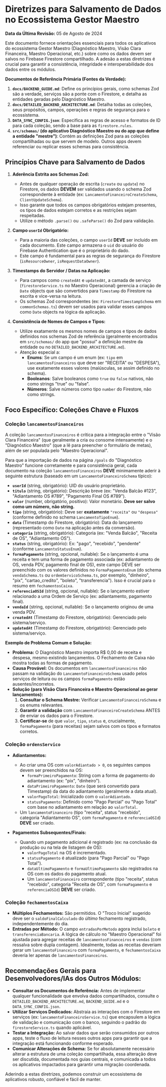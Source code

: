 
# Diretrizes para Salvamento de Dados no Ecossistema Gestor Maestro

**Data da Última Revisão:** 05 de Agosto de 2024

Este documento fornece orientações essenciais para todos os aplicativos do ecossistema Gestor Maestro (Diagnóstico Maestro, Visão Clara Financeira, Maestro Operacional, etc.) sobre como os dados devem ser salvos no Firebase Firestore compartilhado. A adesão a estas diretrizes é crucial para garantir a consistência, integridade e interoperabilidade dos dados entre os módulos.

**Documentos de Referência Primária (Fontes da Verdade):**
1.  **`docs/BACKEND_GUIDE.md`**: Define os princípios gerais, como schemas Zod são a verdade, serviços são a ponte com o Firestore, e detalha as entidades geradas pelo Diagnóstico Maestro.
2.  **`docs/DETAILED_BACKEND_ARCHITECTURE.md`**: Detalha todas as coleções, seus propósitos, campos, operações e regras de segurança para o ecossistema.
3.  **`DATA_SYNC_CONFIG.json`**: Especifica as regras de acesso e formatos de ID para cada coleção, sendo a base para as `firestore.rules`.
4.  **`src/schemas/` (do aplicativo Diagnóstico Maestro ou do app que define a entidade "mestre")**: Contém as definições Zod para as coleções compartilhadas ou que servem de modelo. Outros apps devem referenciar ou replicar esses schemas para consistência.

## Princípios Chave para Salvamento de Dados

1.  **Aderência Estrita aos Schemas Zod:**
    *   Antes de qualquer operação de escrita (`create` ou `update`) no Firestore, os dados **DEVEM** ser validados usando o schema Zod correspondente à entidade (ex: `LancamentoFinanceiroCreateSchema`, `ClientUpdateSchema`).
    *   Isso garante que todos os campos obrigatórios estejam presentes, os tipos de dados estejam corretos e as restrições sejam respeitadas.
    *   Utilize o método `.parse()` ou `.safeParse()` do Zod para validação.

2.  **Campo `userId` Obrigatório:**
    *   Para a maioria das coleções, o campo `userId` **DEVE** ser incluído em cada documento. Este campo armazena o `uid` do usuário do Firebase Authentication que é o proprietário do dado.
    *   Este campo é fundamental para as regras de segurança do Firestore (`isResourceOwner`, `isRequestDataOwner`).

3.  **Timestamps do Servidor / Datas na Aplicação:**
    *   Para campos como `createdAt` e `updatedAt`, a camada de serviço (`firestoreService.ts` no Maestro Operacional) gerencia a criação de `Date` objects que são convertidos para `Timestamp` do Firestore na escrita e vice-versa na leitura.
    *   Os schemas Zod correspondentes (ex: `FirestoreTimestampSchema` em `commonSchemas.ts`) devem ser usados para validar esses campos como `Date` objects na lógica da aplicação.

4.  **Consistência de Nomes de Campos e Tipos:**
    *   Utilize exatamente os mesmos nomes de campos e tipos de dados definidos nos schemas Zod de referência (geralmente encontrados em `src/schemas/` do app que "possui" a definição mestre da entidade ou no `DETAILED_BACKEND_ARCHITECTURE.md`).
    *   Atenção especial a:
        *   **Enums**: Se um campo é um enum (ex: `tipo` em `lancamentosFinanceiros` que deve ser "RECEITA" ou "DESPESA"), use exatamente esses valores (maiúsculas, se assim definido no schema).
        *   **Booleanos**: Salve booleanos como `true` ou `false` nativos, não como strings "true" ou "false".
        *   **Números**: Salve números como tipo `number` do Firestore, não como strings.

## Foco Específico: Coleções Chave e Fluxos

### Coleção `lancamentosFinanceiros`

A coleção `lancamentosFinanceiros` é crítica para a integração entre o "Visão Clara Financeira" (que geralmente a cria ou consome intensamente) e o "Diagnóstico Maestro" (que a lê para preencher o formulário de metas), além de ser populada pelo "Maestro Operacional".

Para que a importação de dados na página `/goals` do "Diagnóstico Maestro" funcione corretamente e para consistência geral, cada documento na coleção `lancamentosFinanceiros` **DEVE** minimamente aderir à seguinte estrutura (baseado em um `LancamentoFinanceiroSchema` típico):

*   **`userId`** (string, obrigatório): UID do usuário proprietário.
*   **`titulo`** (string, obrigatório): Descrição breve (ex: "Venda Balcão #123", "Adiantamento OS #789", "Pagamento Final OS #789").
*   **`valor`** (number, obrigatório, positivo): Valor monetário. **Deve ser salvo como um número, não string.**
*   **`tipo`** (string, obrigatório): Deve ser **exatamente** `"receita"` ou `"despesa"` (conforme definido no schema `LancamentoTipoEnum`).
*   **`data`** (Timestamp do Firestore, obrigatório): Data do lançamento (representado como `Date` na aplicação antes da conversão).
*   **`categoria`** (string, obrigatório): Categoria (ex: "Venda Balcão", "Receita de OS", "Adiantamento OS").
*   **`status`** (string, obrigatório): Ex: "pago", "recebido", "pendente" (conforme `LancamentoStatusEnum`).
*   **`formaPagamento`** (string, opcional, nullable): Se o lançamento é uma receita e tem uma forma de pagamento associada (ex: adiantamento de OS, venda PDV, pagamento final de OS), este campo DEVE ser preenchido com os valores definidos no `FormaPagamentoEnum` (do schema `vendaSchema.ts` ou `ordemServicoSchema.ts`, por exemplo, "dinheiro", "pix", "cartao_credito", "boleto", "transferencia"). Isso é crucial para o resumo em `fechamentosCaixa`.
*   **`referenciaOSId`** (string, opcional, nullable): Se o lançamento estiver relacionado a uma Ordem de Serviço (ex: adiantamento, pagamento final).
*   **`vendaId`** (string, opcional, nullable): Se o lançamento originou de uma venda PDV.
*   **`createdAt`** (Timestamp do Firestore, obrigatório): Gerenciado pelo sistema/serviço.
*   **`updatedAt`** (Timestamp do Firestore, obrigatório): Gerenciado pelo sistema/serviço.

**Exemplo de Problema Comum e Solução:**

*   **Problema:** O Diagnóstico Maestro importa R$ 0,00 de receita e despesa, mesmo existindo lançamentos. O Fechamento de Caixa não mostra todas as formas de pagamento.
*   **Causa Provável:** Os documentos em `lancamentosFinanceiros` não passam na validação do `LancamentoFinanceiroSchema` usado pelos serviços de leitura ou os campos `formaPagamento` estão ausentes/incorretos.
*   **Solução (para Visão Clara Financeira e Maestro Operacional ao gerar lançamentos):**
    1.  **Consultar o Schema Mestre:** Verificar `LancamentoFinanceiroSchema` e os enums relevantes.
    2.  **Garantir a validação** com `LancamentoFinanceiroCreateSchema` ANTES de enviar os dados para o Firestore.
    3.  **Certificar-se** de que `valor`, `tipo`, `status` e, crucialmente, `formaPagamento` (para receitas) sejam salvos com os tipos e formatos corretos.

### Coleção `ordensServico`

*   **Adiantamentos:**
    *   Ao criar uma OS com `valorAdiantado > 0`, os seguintes campos devem ser preenchidos na OS:
        *   `formaPrimeiroPagamento`: String com a forma de pagamento do adiantamento (ex: "pix", "dinheiro").
        *   `dataPrimeiroPagamento`: `Date` (que será convertido para Timestamp) da data do adiantamento (geralmente a data atual).
        *   `valorPagoTotal`: Inicializado com o `valorAdiantado`.
        *   `statusPagamento`: Definido como "Pago Parcial" ou "Pago Total" com base no adiantamento em relação ao `valorTotal`.
    *   Um `lancamentoFinanceiro` (tipo "receita", status "recebido", categoria "Adiantamento OS", com `formaPagamento` e `referenciaOSId`) **DEVE** ser criado.

*   **Pagamentos Subsequentes/Finais:**
    *   Quando um pagamento adicional é registrado (ex: na conclusão da produção ou na tela de listagem de OS):
        *   `valorPagoTotal` na OS é incrementado.
        *   `statusPagamento` é atualizado (para "Pago Parcial" ou "Pago Total").
        *   `dataUltimoPagamento` e `formaUltimoPagamento` são registrados na OS com os dados do pagamento atual.
        *   Um `lancamentoFinanceiro` correspondente (tipo "receita", status "recebido", categoria "Receita de OS", com `formaPagamento` e `referenciaOSId`) **DEVE** ser criado.

### Coleção `fechamentosCaixa`

*   **Múltiplos Fechamentos:** São permitidos. O "Troco Inicial" sugerido deve ser o `saldoFinalCalculado` do *último* fechamento registrado, independentemente do dia.
*   **Entradas por Método:** O campo `entradasPorMetodo` agora inclui `boleto` e `transferenciaBancaria`. A lógica de cálculo no "Maestro Operacional" foi ajustada para agregar receitas de `lancamentosFinanceiros` e `vendas` (com ressalva sobre dupla contagem). Idealmente, todas as receitas deveriam gerar um `lancamentoFinanceiro` com `formaPagamento`, e `fechamentosCaixa` deveria ler apenas de `lancamentosFinanceiros`.

## Recomendações Gerais para Desenvolvedores/IAs dos Outros Módulos:

*   **Consultar os Documentos de Referência:** Antes de implementar qualquer funcionalidade que envolva dados compartilhados, consulte o `DETAILED_BACKEND_ARCHITECTURE.md`, `BACKEND_GUIDE.md` e o `DATA_SYNC_CONFIG.json`.
*   **Utilizar Serviços Dedicados:** Abstraia as interações com o Firestore em serviços (ex: `lancamentoFinanceiroService.ts`) que encapsulem a lógica de validação e comunicação com o banco, seguindo o padrão do `firestoreService.ts` quando aplicável.
*   **Testar a Integração:** Ao salvar dados que serão consumidos por outros apps, teste o fluxo de leitura nesses outros apps para garantir que a integração está funcionando conforme esperado.
*   **Comunicar Alterações de Schema:** Se for absolutamente necessário alterar a estrutura de uma coleção compartilhada, essa alteração deve ser discutida, documentada nos guias centrais, e comunicada a todos os aplicativos impactados para garantir uma migração coordenada.

Aderindo a estas diretrizes, podemos construir um ecossistema de aplicativos robusto, confiável e fácil de manter.

    